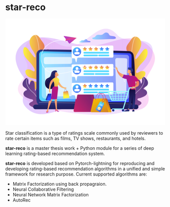 # star-reco
![star-rec](asset/19197320.jpg)

Star classification is a type of ratings scale commonly used by reviewers to rate certain items such as films, TV shows, restaurants, and hotels. 

**star-reco** is a master thesis work + Python module for a series of deep learning rating-based recommendation system. 

**star-reco** is developed based on Pytorch-lightning for reproducing and developing rating-based recommendation algorithms in a unified and simple framework for research purpose. Current supported algorithms are:
- Matrix Factorization using back propagraion.
- Neural Collaborative Filtering
- Neural Network Matrix Factorization
- AutoRec


